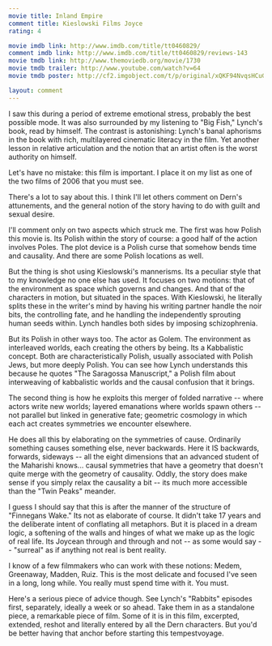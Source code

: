```yaml
---
movie title: Inland Empire
comment title: Kieslowski Films Joyce
rating: 4

movie imdb link: http://www.imdb.com/title/tt0460829/
comment imdb link: http://www.imdb.com/title/tt0460829/reviews-143
movie tmdb link: http://www.themoviedb.org/movie/1730
movie tmdb trailer: http://www.youtube.com/watch?v=64
movie tmdb poster: http://cf2.imgobject.com/t/p/original/xQKF94NvqsHCuGUjgvJ5Etgnryu.jpg

layout: comment
---
```


I saw this during a period of extreme emotional stress, probably the best possible mode. It was also surrounded by my listening to "Big Fish," Lynch's book, read by himself. The contrast is astonishing: Lynch's banal aphorisms in the book with rich, multilayered cinematic literacy in the film. Yet another lesson in relative articulation and the notion that an artist often is the worst authority on himself.

Let's have no mistake: this film is important. I place it on my list as one of the two films of 2006 that you must see.

There's a lot to say about this. I think I'll let others comment on Dern's attunements, and the general notion of the story having to do with guilt and sexual desire.

I'll comment only on two aspects which struck me. The first was how Polish this movie is. Its Polish within the story of course: a good half of the action involves Poles. The plot device is a Polish curse that somehow bends time and causality. And there are some Polish locations as well.

But the thing is shot using Kieslowski's mannerisms. Its a peculiar style that to my knowledge no one else has used. It focuses on two motions: that of the environment as space which governs and changes. And that of the characters in motion, but situated in the spaces. With Kieslowski, he literally splits these in the writer's mind by having his writing partner handle the noir bits, the controlling fate, and he handling the independently sprouting human seeds within. Lynch handles both sides by imposing schizophrenia.

But its Polish in other ways too. The actor as Golem. The environment as interleaved worlds, each creating the others by being. Its a Kabbalistic concept. Both are characteristically Polish, usually associated with Polish Jews, but more deeply Polish. You can see how Lynch understands this because he quotes "The Saragossa Manuscript," a Polish film about interweaving of kabbalistic worlds and the causal confusion that it brings.

The second thing is how he exploits this merger of folded narrative -- where actors write new worlds; layered emanations where worlds spawn others -- not parallel but linked in generative fate; geometric cosmology in which each act creates symmetries we encounter elsewhere.

He does all this by elaborating on the symmetries of cause. Ordinarily something causes something else, never backwards. Here it IS backwards, forwards, sideways -- all the eight dimensions that an advanced student of the Maharishi knows... causal symmetries that have a geometry that doesn't quite merge with the geometry of causality. Oddly, the story does make sense if you simply relax the causality a bit -- its much more accessible than the "Twin Peaks" meander.

I guess I should say that this is after the manner of the structure of "Finnegans Wake." Its not as elaborate of course. It didn't take 17 years and the deliberate intent of conflating all metaphors. But it is placed in a dream logic, a softening of the walls and hinges of what we make up as the logic of real life. Its Joycean through and through and not -- as some would say -- "surreal" as if anything not real is bent reality.

I know of a few filmmakers who can work with these notions: Medem, Greenaway, Madden, Ruiz. This is the most delicate and focused I've seen in a long, long while. You really must spend time with it. You must.

Here's a serious piece of advice though. See Lynch's "Rabbits" episodes first, separately, ideally a week or so ahead. Take them in as a standalone piece, a remarkable piece of film. Some of it is in this film, excerpted, extended, reshot and literally entered by all the Dern characters. But you'd be better having that anchor before starting this tempestvoyage.
